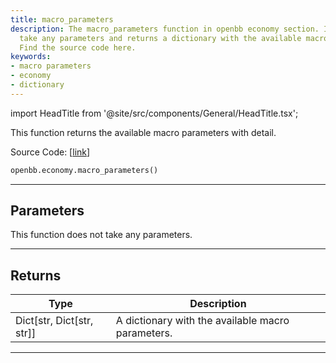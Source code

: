 ```yaml
---
title: macro_parameters
description: The macro_parameters function in openbb economy section. It does not
  take any parameters and returns a dictionary with the available macro parameters.
  Find the source code here.
keywords:
- macro parameters
- economy
- dictionary
---
```


import HeadTitle from '@site/src/components/General/HeadTitle.tsx';

<HeadTitle title="economy.macro_parameters - Reference | OpenBB SDK Docs" />

This function returns the available macro parameters with detail.

Source Code: [[link](https://github.com/OpenBB-finance/OpenBBTerminal/tree/main/openbb_terminal/economy/econdb_model.py#L631)]

```python
openbb.economy.macro_parameters()
```

---

## Parameters

This function does not take any parameters.

---

## Returns

| Type | Description |
| ---- | ----------- |
| Dict[str, Dict[str, str]] | A dictionary with the available macro parameters. |
---
